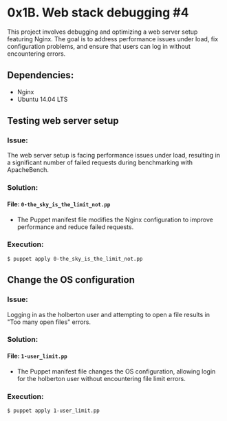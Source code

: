 # 0x1B. Web stack debugging #4

This project involves debugging and optimizing a web server setup featuring Nginx. The goal is to address performance issues under load, fix configuration problems, and ensure that users can log in without encountering errors.

## Dependencies:

- Nginx
- Ubuntu 14.04 LTS

## Testing web server setup

### Issue:

The web server setup is facing performance issues under load, resulting in a significant number of failed requests during benchmarking with ApacheBench.

### Solution:

#### File: `0-the_sky_is_the_limit_not.pp`

- The Puppet manifest file modifies the Nginx configuration to improve performance and reduce failed requests.

### Execution:

```
$ puppet apply 0-the_sky_is_the_limit_not.pp
```

## Change the OS configuration

### Issue:

Logging in as the holberton user and attempting to open a file results in "Too many open files" errors.

### Solution:

#### File: `1-user_limit.pp`

- The Puppet manifest file changes the OS configuration, allowing login for the holberton user without encountering file limit errors.

### Execution:

```
$ puppet apply 1-user_limit.pp
```

